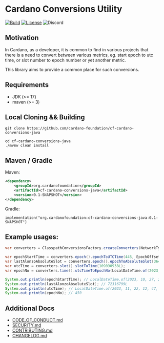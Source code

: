 # Cardano Conversions Utility

[![Build](https://github.com/cardano-foundation/cf-cardano-conversions-java/actions/workflows/tests.yaml/badge.svg)](https://github.com/cardano-foundation/cf-cardano-conversions-java/actions/workflows/tests.yaml)
[![License](https://img.shields.io:/github/license/cardano-foundation/cf-cardano-conversions-java?label=license)](https://github.com/cardano-foundation/cf-cardano-conversions-java/blob/master/LICENSE)
![Discord](https://img.shields.io/discord/1022471509173882950)

## Motivation

In Cardano, as a developer, it is common to find in various projects that there is a need to convert between various metrics, eg. start epoch to utc time, or slot number to epoch number or yet another metric.

This library aims to provide a common place for such conversions.

## Requirements
- JDK (>= 17)
- maven (>= 3)

## Local Cloning && Building
```shell
git clone https://github.com/cardano-foundation/cf-cardano-conversions-java

cd cf-cardano-conversions-java
./mvnw clean install
```

## Maven / Gradle
Maven:
```xml
<dependency>
    <groupId>org.cardanofoundation</groupId>
    <artifactId>cf-cardano-conversions-java</artifactId>
    <version>0.1-SNAPSHOT</version>
</dependency>
```
Gradle:
```
implementation("org.cardanofoundation:cf-cardano-conversions-java:0.1-SNAPSHOT")
```

## Example usages:
```java
var converters = ClasspathConversionsFactory.createConverters(NetworkType.MAINNET);

var epochStartTime = converters.epoch().epochToUTCTime(445, EpochOffset.START);
var lastAlonzoAbsoluteSlot = converters.epoch().epochToAbsoluteSlot(364, EpochOffset.END);
var utcTime = converters.slot().slotToTime(109090938L);
var epochNo = converters.time().utcTimeToEpochNo(LocalDateTime.of(2023, 11, 22, 9, 48, 58));

System.out.println(epochStartTime); // LocalDateTime.of(2023, 10, 27, 21, 44, 51)
System.out.println(lastAlonzoAbsoluteSlot); // 72316799L
System.out.println(utcTime); // LocalDateTime.of(2023, 11, 22, 12, 47, 9)
System.out.println(epochNo); // 450
```

## Additional Docs
- [CODE_OF_CONDUCT.md](CODE_OF_CONDUCT.md)
- [SECURITY.md](SECURITY.md)
- [CONTRIBUTING.md](CONTRIBUTING.md)
- [CHANGELOG.md](CHANGELOG.md)
